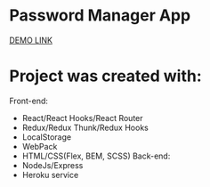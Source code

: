 # Password Manager App
[DEMO LINK](https://YuriiRysyn.)

# Project was created with:
Front-end:
- React/React Hooks/React Router
- Redux/Redux Thunk/Redux Hooks
- LocalStorage
- WebPack
- HTML/CSS(Flex, BEM, SCSS)
 Back-end:
- NodeJs/Express
- Heroku service